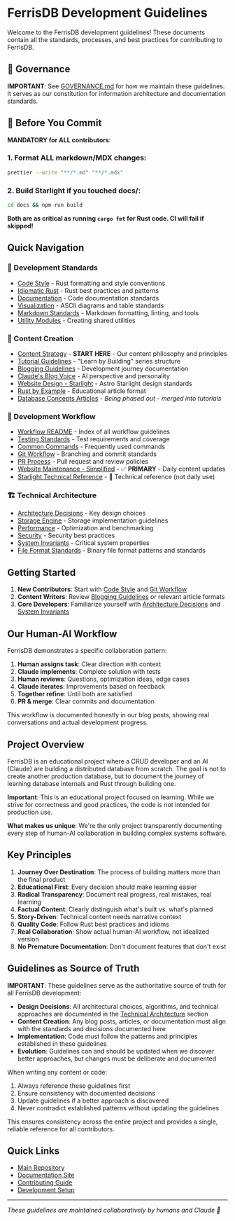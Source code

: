 # FerrisDB Development Guidelines

Welcome to the FerrisDB development guidelines! These documents contain all the standards, processes, and best practices for contributing to FerrisDB.

## 📜 Governance

**IMPORTANT**: See [GOVERNANCE.md](GOVERNANCE.md) for how we maintain these guidelines. It serves as our constitution for information architecture and documentation standards.

## 🚨 Before You Commit

**MANDATORY for ALL contributors**:

### 1. Format ALL markdown/MDX changes:

```bash
prettier --write "**/*.md" "**/*.mdx"
```

### 2. Build Starlight if you touched docs/:

```bash
cd docs && npm run build
```

**Both are as critical as running `cargo fmt` for Rust code. CI will fail if skipped!**

## Quick Navigation

### 📝 Development Standards

- [Code Style](development/code-style.md) - Rust formatting and style conventions
- [Idiomatic Rust](development/idiomatic-rust.md) - Rust best practices and patterns
- [Documentation](development/documentation.md) - Code documentation standards
- [Visualization](development/visualization.md) - ASCII diagrams and table standards
- [Markdown Standards](development/markdown-standards.md) - Markdown formatting, linting, and tools
- [Utility Modules](development/utility-modules.md) - Creating shared utilities

### 🎨 Content Creation

- [Content Strategy](content/content-strategy.md) - **START HERE** - Our content philosophy and principles
- [Tutorial Guidelines](content/tutorials.md) - "Learn by Building" series structure
- [Blogging Guidelines](content/blogging.md) - Development journey documentation
- [Claude's Blog Voice](content/claude-blog-voice.md) - AI perspective and personality
- [Website Design - Starlight](content/website-design-starlight.md) - Astro Starlight design standards
- [Rust by Example](content/rust-by-example.md) - Educational article format
- [Database Concepts Articles](content/database-concepts-articles.md) - _Being phased out - merged into tutorials_

### 🔄 Development Workflow

- [Workflow README](workflow/) - Index of all workflow guidelines
- [Testing Standards](workflow/testing.md) - Test requirements and coverage
- [Common Commands](workflow/commands.md) - Frequently used commands
- [Git Workflow](workflow/git-workflow.md) - Branching and commit standards
- [PR Process](workflow/pr-process.md) - Pull request and review policies
- [Website Maintenance - Simplified](workflow/website-maintenance-simple.md) - ✅ **PRIMARY** - Daily content updates
- [Starlight Technical Reference](workflow/starlight-technical-reference.md) - 📖 Technical reference (not daily use)

### 🏗️ Technical Architecture

- [Architecture Decisions](technical/architecture.md) - Key design choices
- [Storage Engine](technical/storage-engine.md) - Storage implementation guidelines
- [Performance](technical/performance.md) - Optimization and benchmarking
- [Security](technical/security.md) - Security best practices
- [System Invariants](technical/invariants.md) - Critical system properties
- [File Format Standards](technical/file-formats.md) - Binary file format patterns and standards

## Getting Started

1. **New Contributors**: Start with [Code Style](development/code-style.md) and [Git Workflow](workflow/git-workflow.md)
2. **Content Writers**: Review [Blogging Guidelines](content/blogging.md) or relevant article formats
3. **Core Developers**: Familiarize yourself with [Architecture Decisions](technical/architecture.md) and [System Invariants](technical/invariants.md)

## Our Human-AI Workflow

FerrisDB demonstrates a specific collaboration pattern:

1. **Human assigns task**: Clear direction with context
2. **Claude implements**: Complete solution with tests
3. **Human reviews**: Questions, optimization ideas, edge cases
4. **Claude iterates**: Improvements based on feedback
5. **Together refine**: Until both are satisfied
6. **PR & merge**: Clear commits and documentation

This workflow is documented honestly in our blog posts, showing real conversations and actual development progress.

## Project Overview

FerrisDB is an educational project where a CRUD developer and an AI (Claude) are building a distributed database from scratch. The goal is not to create another production database, but to document the journey of learning database internals and Rust through building one.

**Important**: This is an educational project focused on learning. While we strive for correctness and good practices, the code is not intended for production use.

**What makes us unique**: We're the only project transparently documenting every step of human-AI collaboration in building complex systems software.

## Key Principles

1. **Journey Over Destination**: The process of building matters more than the final product
2. **Educational First**: Every decision should make learning easier
3. **Radical Transparency**: Document real progress, real mistakes, real learning
4. **Factual Content**: Clearly distinguish what's built vs. what's planned
5. **Story-Driven**: Technical content needs narrative context
6. **Quality Code**: Follow Rust best practices and idioms
7. **Real Collaboration**: Show actual human-AI workflow, not idealized version
8. **No Premature Documentation**: Don't document features that don't exist

## Guidelines as Source of Truth

**IMPORTANT**: These guidelines serve as the authoritative source of truth for all FerrisDB development:

- **Design Decisions**: All architectural choices, algorithms, and technical approaches are documented in the [Technical Architecture](technical/) section
- **Content Creation**: Any blog posts, articles, or documentation must align with the standards and decisions documented here
- **Implementation**: Code must follow the patterns and principles established in these guidelines
- **Evolution**: Guidelines can and should be updated when we discover better approaches, but changes must be deliberate and documented

When writing any content or code:

1. Always reference these guidelines first
2. Ensure consistency with documented decisions
3. Update guidelines if a better approach is discovered
4. Never contradict established patterns without updating the guidelines

This ensures consistency across the entire project and provides a single, reliable reference for all contributors.

## Quick Links

- [Main Repository](https://github.com/ferrisdb/ferrisdb)
- [Documentation Site](https://ferrisdb.org/)
- [Contributing Guide](../CONTRIBUTING.md)
- [Development Setup](../DEVELOPMENT.md)

---

_These guidelines are maintained collaboratively by humans and Claude 🤖_
